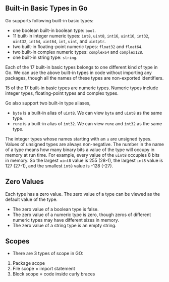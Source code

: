 ## Built-in Basic Types in Go

Go supports following built-in basic types:

- one boolean built-in boolean type: `bool`.
- 11 built-in integer numeric types: `int8`, `uint8`, `int16`, `uint16`, `int32`, `uint32`, `int64`, `uint64`, `int`, `uint`, and `uintptr`.
- two built-in floating-point numeric types: `float32` and `float64`.
- two built-in complex numeric types: `complex64` and `complex128`.
- one built-in string type: `string`.

Each of the 17 built-in basic types belongs to one different kind of type in Go. We can use the above built-in types in code without importing any packages, though all the names of these types are non-exported identifiers.

15 of the 17 built-in basic types are numeric types. Numeric types include integer types, floating-point types and complex types.

Go also support two built-in type aliases,

- `byte` is a built-in alias of `uint8`. We can view `byte` and `uint8` as the same type.
- `rune` is a built-in alias of `int32`. We can view `rune` and `int32` as the same type.

The integer types whose names starting with an `u` are unsigned types. Values of unsigned types are always non-negative. The number in the name of a type means how many binary bits a value of the type will occupy in memory at run time. For example, every value of the `uint8` occupies 8 bits in memory. So the largest `uint8` value is 255 (28-1), the largest `int8` value is 127 (27-1), and the smallest `int8` value is -128 (-27).

## Zero Values

Each type has a zero value. The zero value of a type can be viewed as the default value of the type.

- The zero value of a boolean type is false.
- The zero value of a numeric type is zero, though zeros of different numeric types may have different sizes in memory.
- The zero value of a string type is an empty string.

## Scopes

- There are 3 types of scope in GO:

1. Package scope
2. File scope = import statement
3. Block scope = code inside curly braces
